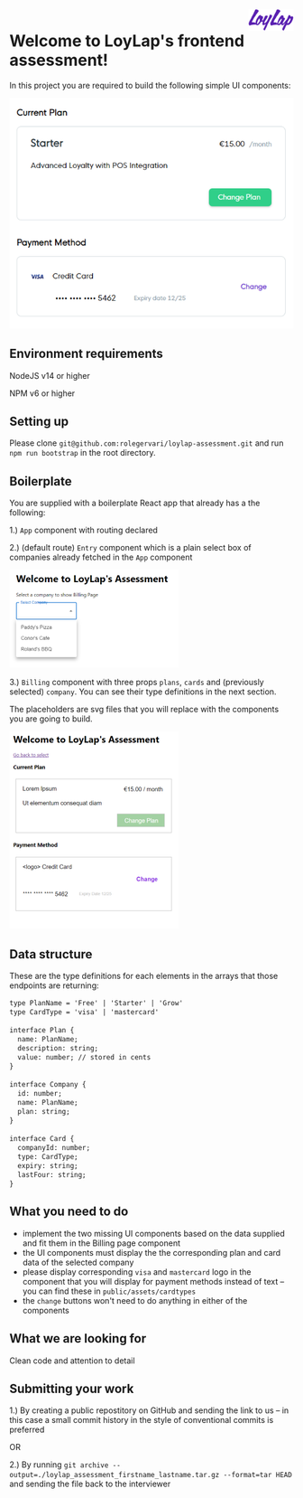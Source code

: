 <img align="right" src="readme_assets/loylap_logo.png" alt="LoyLap Logo">

# Welcome to LoyLap's frontend assessment!

In this project you are required to build the following simple UI components:

![alt text](readme_assets/tobuild.png "To Build")  

## Environment requirements
NodeJS v14 or higher

NPM v6 or higher

## Setting up
Please clone `git@github.com:rolegervari/loylap-assessment.git` and run `npm run bootstrap` in the root directory.

## Boilerplate
You are supplied with a boilerplate React app that already has a the following:

1.) `App` component with routing declared

2.) (default route) `Entry` component which is a plain select box of companies already fetched in the `App` component

![alt text](readme_assets/boilerplate_screen_01.png "Boilerplate Screen 01")  

3.) `Billing` component with three props `plans`, `cards` and (previously selected) `company`. You can see their type definitions in the next section.

The placeholders are svg files that you will replace with the components you are going to build.

![alt text](readme_assets/boilerplate_screen_02.png "Boilerplate Screen 02") 

## Data structure

These are the type definitions for each elements in the arrays that those endpoints are returning:

```
type PlanName = 'Free' | 'Starter' | 'Grow'
type CardType = 'visa' | 'mastercard'

interface Plan {
  name: PlanName;
  description: string;
  value: number; // stored in cents
}

interface Company {
  id: number;
  name: PlanName;
  plan: string;
}

interface Card {
  companyId: number;
  type: CardType;
  expiry: string;
  lastFour: string;
}
```

## What you need to do
- implement the two missing UI components based on the data supplied and fit them in the Billing page component
- the UI components must display the the corresponding plan and card data of the selected company
- please display corresponding `visa` and `mastercard` logo in the component that you will display for payment methods instead of text – you can find these in `public/assets/cardtypes`
- the `change` buttons won't need to do anything in either of the components

## What we are looking for
Clean code and attention to detail

## Submitting your work
1.) By creating a public repostitory on GitHub and sending the link to us – in this case a small commit history in the style of conventional commits is preferred

OR

2.) By running `git archive --output=./loylap_assessment_firstname_lastname.tar.gz --format=tar HEAD` and sending the file back to the interviewer